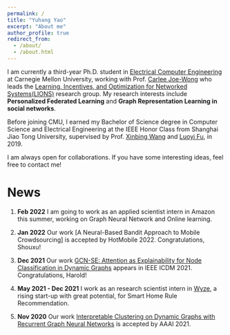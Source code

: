 ```yaml
---
permalink: /
title: "Yuhang Yao"
excerpt: "About me"
author_profile: true
redirect_from: 
  - /about/
  - /about.html
---
```


I am currently a third-year Ph.D. student in [Electrical Computer Engineering](https://www.ece.cmu.edu/) at Carnegie Mellon University, working with Prof. [Carlee Joe-Wong](https://www.andrew.cmu.edu/user/cjoewong/) who leads the [Learning, Incentives, and Optimization for Networked Systems(LIONS)](https://research.ece.cmu.edu/lions/index.html) research group. My research interests include <b>Personalized Federated Learning</b> and <b>Graph Representation Learning in social networks</b>. 

Before joining CMU, I earned my Bachelor of Science degree in Computer Science and Electrical Engineering at the IEEE Honor Class from Shanghai Jiao Tong University, supervised by Prof. [Xinbing Wang](http://www.cs.sjtu.edu.cn/~wang-xb/) and [Luoyi Fu](http://www.cs.sjtu.edu.cn/~fu-ly/), in 2019.

I am always open for collaborations. If you have some interesting ideas, feel free to contact me!

News
======

1. <b>Feb 2022</b> I am going to work as an applied scientist intern in Amazon this summer, working on Graph Neural Network and Online learning.

2. <b>Jan 2022</b> Our work [A Neural-Based Bandit Approach to Mobile Crowdsourcing] is accepted by HotMobile 2022. Congratulations, Shouxu!

3. <b>Dec 2021</b> Our work [GCN-SE: Attention as Explainability for Node Classification in Dynamic Graphs](https://arxiv.org/abs/2110.05598) appears in IEEE ICDM 2021. Congratulations, Harold!

4. <b>May 2021 - Dec 2021</b> I work as an research scientist intern in [Wyze](https://wyze.com), a rising start-up with great potential, for Smart Home Rule Recommendation. 

5. <b>Nov 2020</b> Our work [Interpretable Clustering on Dynamic Graphs with Recurrent Graph Neural Networks](https://arxiv.org/abs/2012.08740) is accepted by AAAI 2021. 

